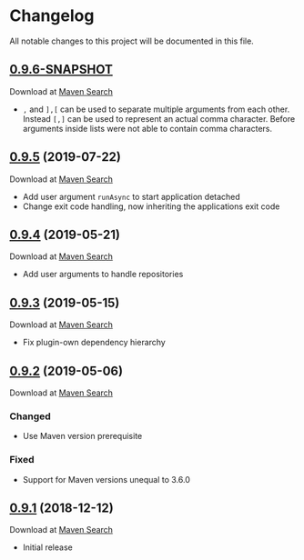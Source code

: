 # Changelog
All notable changes to this project will be documented in this file.

<a name="0.9.6"></a>

## [0.9.6-SNAPSHOT](https://github.com/lars-sh/jar-runner-maven-plugin/compare/570557e457bdc5bead85ff7c0df4d1de676a24e4...master)

Download at [Maven Search](https://search.maven.org/artifact/de.lars-sh/jar-runner-maven-plugin/0.9.6/jar)

* `,` and `],[` can be used to separate multiple arguments from each other. Instead `[,]` can be used to represent an actual comma character. Before arguments inside lists were not able to contain comma characters.

<a name="0.9.5"></a>

## [0.9.5](https://github.com/lars-sh/jar-runner-maven-plugin/compare/570557e457bdc5bead85ff7c0df4d1de676a24e4...8d8ce3fda280a6abeee3035edc74829ecc521113) (2019-07-22)

Download at [Maven Search](https://search.maven.org/artifact/de.lars-sh/jar-runner-maven-plugin/0.9.5/jar)

* Add user argument `runAsync` to start application detached
* Change exit code handling, now inheriting the applications exit code

<a name="0.9.4"></a>

## [0.9.4](https://github.com/lars-sh/jar-runner-maven-plugin/compare/a8b47e13939b28ec35c97584bcb7ca892bca6346...570557e457bdc5bead85ff7c0df4d1de676a24e4) (2019-05-21)

Download at [Maven Search](https://search.maven.org/artifact/de.lars-sh/jar-runner-maven-plugin/0.9.4/jar)

* Add user arguments to handle repositories

<a name="0.9.3"></a>

## [0.9.3](https://github.com/lars-sh/jar-runner-maven-plugin/compare/323ffc298bfae6442bc2058de650c16dc99b7fcf...a8b47e13939b28ec35c97584bcb7ca892bca6346) (2019-05-15)

Download at [Maven Search](https://search.maven.org/artifact/de.lars-sh/jar-runner-maven-plugin/0.9.3/jar)

* Fix plugin-own dependency hierarchy

<a name="0.9.2"></a>

## [0.9.2](https://github.com/lars-sh/jar-runner-maven-plugin/compare/e09a123af35b8d6af6ebf03a0e4a010ce32a10af...323ffc298bfae6442bc2058de650c16dc99b7fcf) (2019-05-06)

Download at [Maven Search](https://search.maven.org/artifact/de.lars-sh/jar-runner-maven-plugin/0.9.2/jar)

### Changed
* Use Maven version prerequisite

### Fixed
* Support for Maven versions unequal to 3.6.0

<a name="0.9.1"></a>

## [0.9.1](https://github.com/lars-sh/jar-runner-maven-plugin/commit/e09a123af35b8d6af6ebf03a0e4a010ce32a10af) (2018-12-12)

Download at [Maven Search](https://search.maven.org/artifact/de.lars-sh/jar-runner-maven-plugin/0.9.1/jar)

* Initial release
